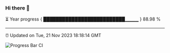 ### Hi there 👋

⏳ Year progress { ██████████████████████████▁▁▁▁ } 88.98 %

---

⏰ Updated on Tue, 21 Nov 2023 18:18:14 GMT

![Progress Bar CI](https://github.com/liununu/liununu/workflows/Progress%20Bar%20CI/badge.svg)

